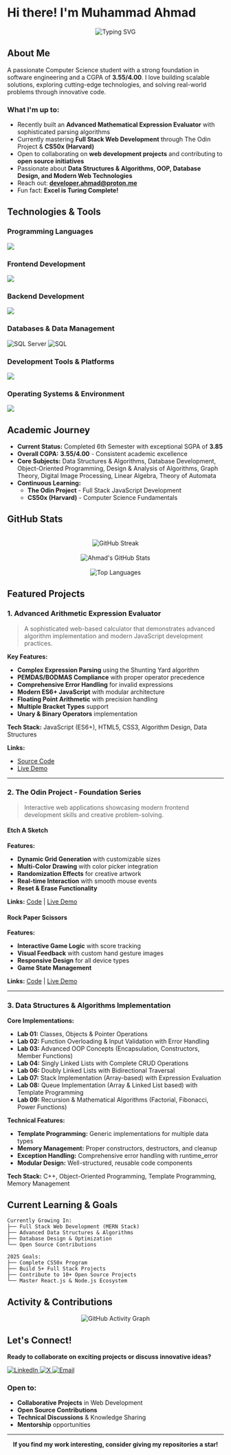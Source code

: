# Hi there! I'm Muhammad Ahmad

<div align="center">
  	<img src="https://readme-typing-svg.herokuapp.com?font=Fira+Code&pause=800&color=F75C7E&center=true&vCenter=true&width=435&lines=Computer+Science+Student;Full+Stack+Developer;Problem+Solver;Algorithm+Enthusiast" alt="Typing SVG" />
</div>

## About Me

A passionate Computer Science student with a strong foundation in software engineering and a CGPA of **3.55/4.00**. I love building scalable solutions, exploring cutting-edge technologies, and solving real-world problems through innovative code.

### What I'm up to:
- Recently built an **Advanced Mathematical Expression Evaluator** with sophisticated parsing algorithms
- Currently mastering **Full Stack Web Development** through The Odin Project & **CS50x (Harvard)**
- Open to collaborating on **web development projects** and contributing to **open source initiatives**
- Passionate about **Data Structures & Algorithms, OOP, Database Design, and Modern Web Technologies**
- Reach out: **developer.ahmad@proton.me**
- Fun fact: **Excel is Turing Complete!**

## Technologies & Tools

<div>

### Programming Languages
<a href="https://skillicons.dev">
  	<img src="https://skillicons.dev/icons?i=javascript,python,c,cpp,cs&theme=dark" />
</a>

### Frontend Development
<a href="https://skillicons.dev">
  	<img src="https://skillicons.dev/icons?i=html,css,javascript,react,tailwind&theme=dark" />
</a>

### Backend Development
<a href="https://skillicons.dev">
  	<img src="https://skillicons.dev/icons?i=nodejs&theme=dark&perline=2" />
</a>

### Databases & Data Management
![SQL Server](https://img.shields.io/badge/SQL%20Server-CC2927?style=for-the-badge&logo=microsoft%20sql%20server&logoColor=white&labelColor=CC2927)
![SQL](https://img.shields.io/badge/SQL-336791?style=for-the-badge&logo=sql&logoColor=white&labelColor=336791)

### Development Tools & Platforms
<a href="https://skillicons.dev">
  	<img src="https://skillicons.dev/icons?i=git,github,vscode,visualstudio&theme=dark&perline=4" />
</a>

### Operating Systems & Environment
<a href="https://skillicons.dev">
  	<img src="https://skillicons.dev/icons?i=ubuntu,linux,bash&theme=dark&perline=3" />
</a>

</div>

## Academic Journey
- **Current Status:** Completed 6th Semester with exceptional SGPA of **3.85**
- **Overall CGPA:** **3.55/4.00** - Consistent academic excellence
- **Core Subjects:** Data Structures & Algorithms, Database Development, Object-Oriented Programming, Design & Analysis of Algorithms, Graph Theory, Digital Image Processing, Linear Algebra, Theory of Automata
- **Continuous Learning:** 
  - **The Odin Project** - Full Stack JavaScript Development
  - **CS50x (Harvard)** - Computer Science Fundamentals

## GitHub Stats

<br>

<div align="center">
	<img src="https://streak-stats.demolab.com/?user=M-Ahmad-Usman&theme=radical&hide_border=true" alt="GitHub Streak" />
</div>

<br>

<div align="center">
	<img src="https://github-readme-stats.vercel.app/api?username=M-Ahmad-Usman&show_icons=true&theme=radical&hide_border=true&count_private=true" alt="Ahmad's GitHub Stats" />
</div>

<br>

<div align="center">
	<img src="https://github-readme-stats.vercel.app/api/top-langs/?username=M-Ahmad-Usman&layout=compact&theme=radical&hide_border=true" alt="Top 	Languages" />
</div>

## Featured Projects

### 1. Advanced Arithmetic Expression Evaluator
> A sophisticated web-based calculator that demonstrates advanced algorithm implementation and modern JavaScript development practices.

**Key Features:**
- **Complex Expression Parsing** using the Shunting Yard algorithm
- **PEMDAS/BODMAS Compliance** with proper operator precedence
- **Comprehensive Error Handling** for invalid expressions
- **Modern ES6+ JavaScript** with modular architecture
- **Floating Point Arithmetic** with precision handling
- **Multiple Bracket Types** support
- **Unary & Binary Operators** implementation

**Tech Stack:** JavaScript (ES6+), HTML5, CSS3, Algorithm Design, Data Structures

**Links:**
- [Source Code](https://github.com/M-Ahmad-Usman/calculator)
- [Live Demo](https://m-ahmad-usman.github.io/calculator/)

---

### 2. The Odin Project - Foundation Series
> Interactive web applications showcasing modern frontend development skills and creative problem-solving.

#### **Etch A Sketch**
**Features:**
- **Dynamic Grid Generation** with customizable sizes
- **Multi-Color Drawing** with color picker integration
- **Randomization Effects** for creative artwork
- **Real-time Interaction** with smooth mouse events
- **Reset & Erase Functionality**

**Links:** [Code](https://github.com/M-Ahmad-Usman/etch-a-sketch) | [Live Demo](https://m-ahmad-usman.github.io/etch-a-sketch/)

#### **Rock Paper Scissors**
**Features:**
- **Interactive Game Logic** with score tracking
- **Visual Feedback** with custom hand gesture images
- **Responsive Design** for all device types
- **Game State Management**

**Links:** [Code](https://github.com/M-Ahmad-Usman/rock-paper-scissors) | [Live Demo](https://m-ahmad-usman.github.io/rock-paper-scissors/)

---

### 3. Data Structures & Algorithms Implementation
<div>

**Core Implementations:**
- **Lab 01:** Classes, Objects & Pointer Operations
- **Lab 02:** Function Overloading & Input Validation with Error Handling
- **Lab 03:** Advanced OOP Concepts (Encapsulation, Constructors, Member Functions)
- **Lab 04:** Singly Linked Lists with Complete CRUD Operations
- **Lab 06:** Doubly Linked Lists with Bidirectional Traversal
- **Lab 07:** Stack Implementation (Array-based) with Expression Evaluation
- **Lab 08:** Queue Implementation (Array & Linked List based) with Template Programming
- **Lab 09:** Recursion & Mathematical Algorithms (Factorial, Fibonacci, Power Functions)

**Technical Features:**
- **Template Programming:** Generic implementations for multiple data types
- **Memory Management:** Proper constructors, destructors, and cleanup
- **Exception Handling:** Comprehensive error handling with runtime_error
- **Modular Design:** Well-structured, reusable code components

**Tech Stack:** C++, Object-Oriented Programming, Template Programming, Memory Management
</div>

## Current Learning & Goals

<div>

```
Currently Growing In:
├── Full Stack Web Development (MERN Stack)
├── Advanced Data Structures & Algorithms
├── Database Design & Optimization
└── Open Source Contributions

2025 Goals:
├── Complete CS50x Program
├── Build 5+ Full Stack Projects
├── Contribute to 10+ Open Source Projects
└── Master React.js & Node.js Ecosystem
```

</div>

## Activity & Contributions

<div align="center">

![GitHub Activity Graph](https://github-readme-activity-graph.vercel.app/graph?username=M-Ahmad-Usman&theme=react-dark&hide_border=true)

</div>

## Let's Connect!

<div>

**Ready to collaborate on exciting projects or discuss innovative ideas?**

<p>
  	<a href="https://linkedin.com/in/m-ahmad-usman" target="_blank">
    	<img src="https://img.shields.io/badge/LinkedIn-0A66C2?style=for-the-badge&logo=linkedin&logoColor=white" alt="LinkedIn" />
  	</a>
  	<a href="https://x.com/Ahmad415477053" target="_blank">
    	<img src="https://img.shields.io/badge/X-000000?style=for-the-badge&logo=x&logoColor=white" alt="X" />
  	</a>
 	<a href="mailto:developer.ahmad@proton.me">
    	<img src="https://img.shields.io/badge/Email-D14836?style=for-the-badge&logo=gmail&logoColor=white" alt="Email" />
 	</a>
</p>

### Open to:
- **Collaborative Projects** in Web Development
- **Open Source Contributions**
- **Technical Discussions** & Knowledge Sharing
- **Mentorship** opportunities

</div>

---

<div align="center">

**If you find my work interesting, consider giving my repositories a star!**

</div>
